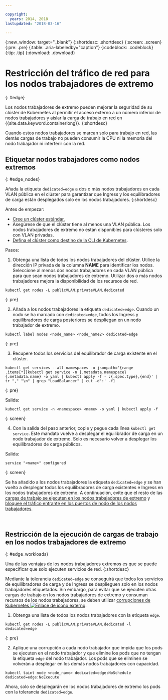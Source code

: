 ```yaml
---

copyright:
  years: 2014, 2018
lastupdated: "2018-03-16"

---
```


{:new_window: target="_blank"}
{:shortdesc: .shortdesc}
{:screen: .screen}
{:pre: .pre}
{:table: .aria-labeledby="caption"}
{:codeblock: .codeblock}
{:tip: .tip}
{:download: .download}

# Restricción del tráfico de red para los nodos trabajadores de extremo
{: #edge}

Los nodos trabajadores de extremo pueden mejorar la seguridad de su clúster de Kubernetes al permitir el acceso externo a un número inferior de nodos trabajadores y aislar la carga de trabajo en red en {{site.data.keyword.containerlong}}. 
{:shortdesc}

Cuando estos nodos trabajadores se marcan solo para trabajo en red, las demás cargas de trabajo no pueden consumir la CPU ni la memoria del nodo trabajador ni interferir con la red.




## Etiquetar nodos trabajadores como nodos extremos
{: #edge_nodes}

Añada la etiqueta `dedicated=edge` a dos o más nodos trabajadores en cada VLAN pública en el clúster para garantizar que Ingress y los equilibradores de carga están desplegados solo en los nodos trabajadores.
{:shortdesc}

Antes de empezar:

- [Cree un clúster estándar.](cs_clusters.html#clusters_cli)
- Asegúrese de que el clúster tiene al menos una VLAN pública. Los nodos trabajadores de extremo no están disponibles para clústeres solo con VLAN privadas.
- [Defina el clúster como destino de la CLI de Kubernetes](cs_cli_install.html#cs_cli_configure).

Pasos:

1. Obtenga una lista de todos los nodos trabajadores del clúster. Utilice la dirección IP privada de la columna **NAME** para identificar los nodos. Seleccione al menos dos nodos trabajadores en cada VLAN pública para que sean nodos trabajadores de extremo. Utilizar dos o más nodos trabajadores mejora la disponibilidad de los recursos de red.

  ```
  kubectl get nodes -L publicVLAN,privateVLAN,dedicated
  ```
  {: pre}

2. Añada a los nodos trabajadores la etiqueta `dedicated=edge`. Cuando un nodo se ha marcado con `dedicated=edge`, todos los Ingress y equilibradores de carga posteriores se despliegan en un nodo trabajador de extremo.

  ```
  kubectl label nodes <node_name> <node_name2> dedicated=edge
  ```
  {: pre}

3. Recupere todos los servicios del equilibrador de carga existente en el clúster.

  ```
  kubectl get services --all-namespaces -o jsonpath='{range .items[*]}kubectl get service -n {.metadata.namespace} {.metadata.name} -o yaml | kubectl apply -f - :{.spec.type},{end}' | tr "," "\n" | grep "LoadBalancer" | cut -d':' -f1
  ```
  {: pre}

  Salida:

  ```
  kubectl get service -n <namespace> <name> -o yaml | kubectl apply -f
  ```
  {: screen}

4. Con la salida del paso anterior, copie y pegue cada línea `kubectl get service`. Este mandato vuelve a desplegar el equilibrador de carga en un nodo trabajador de extremo. Solo es necesario volver a desplegar los equilibradores de carga públicos.

  Salida:

  ```
  service "<name>" configured
  ```
  {: screen}

Se ha añadido a los nodos trabajadores la etiqueta `dedicated=edge` y se han vuelto a desplegar todos los equilibradores de carga existentes e Ingress en los nodos trabajadores de extremo. A continuación, evite que el resto de las [cargas de trabajo se ejecuten en los nodos trabajadores de extremo](#edge_workloads) y [bloquee el tráfico entrante en los puertos de nodo de los nodos trabajadores](cs_network_policy.html#block_ingress).

<br />


## Restricción de la ejecución de cargas de trabajo en los nodos trabajadores de extremo
{: #edge_workloads}

Una de las ventajas de los nodos trabajadores extremos es que se puede especificar que solo ejecuten servicios de red.
{:shortdesc} 

Mediante la tolerancia `dedicated=edge` se conseguirá que todos los servicios de equilibradores de carga y de Ingress se desplieguen solo en los nodos trabajadores etiquetados. Sin embargo, para evitar que se ejecuten otras cargas de trabajo en los nodos trabajadores de extremo y consuman recursos de los nodos trabajadores, se deben utilizar [corrupciones de Kubernetes ![Enlace de icono externo](../icons/launch-glyph.svg "Enlace de icono externo")](https://kubernetes.io/docs/concepts/configuration/taint-and-toleration/).


1. Obtenga una lista de todos los nodos trabajadores con la etiqueta `edge`.

  ```
  kubectl get nodes -L publicVLAN,privateVLAN,dedicated -l dedicated=edge
  ```
  {: pre}

2. Aplique una corrupción a cada nodo trabajador que impida que los pods se ejecuten en el nodo trabajador y que elimine los pods que no tengan la etiqueta `edge` del nodo trabajador. Los pods que se eliminen se volverán a desplegar en los demás nodos trabajadores con capacidad.

  ```
  kubectl taint node <node_name> dedicated=edge:NoSchedule dedicated=edge:NoExecute
  ```

Ahora, solo se desplegarán en los nodos trabajadores de extremo los pods con la tolerancia `dedicated=edge`.
